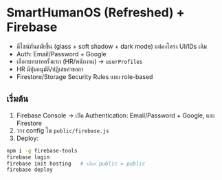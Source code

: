 # SmartHumanOS (Refreshed) + Firebase
- ดีไซน์ทันสมัยขึ้น (glass + soft shadow + dark mode) แต่คงโครง UI/IDs เดิม
- Auth: Email/Password + Google
- เลือกบทบาทครั้งแรก (HR/พนักงาน) → `userProfiles`
- HR มีปุ่มอนุมัติ/ปฏิเสธคำขอลา
- Firestore/Storage Security Rules แบบ role-based

## เริ่มต้น
1) Firebase Console → เปิด Authentication: Email/Password + Google, และ Firestore
2) วาง config ใน `public/firebase.js`
3) Deploy:
```bash
npm i -g firebase-tools
firebase login
firebase init hosting   # เลือก public = public
firebase deploy
```
